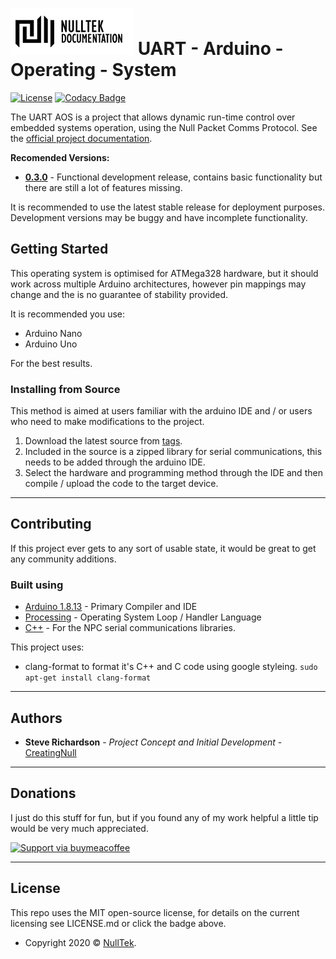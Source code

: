# ![NullTek Documentation](resources/NullTekDocumentationLogo.png) UART - Arduino - Operating - System

[![License](http://img.shields.io/:license-mit-blue.svg?style=flat-square)](LICENSE.md)
[![Codacy Badge](https://app.codacy.com/project/badge/Grade/29433b61b58d4841b29bf7957f6eb0e7)](https://www.codacy.com/gh/CreatingNull/UART-Arduino-Operating-System/dashboard?utm_source=github.com&amp;utm_medium=referral&amp;utm_content=CreatingNull/UART-Arduino-Operating-System&amp;utm_campaign=Badge_Grade)

The UART AOS is a project that allows dynamic run-time control over embedded systems operation, 
using the Null Packet Comms Protocol. 
See the [official project documentation](https://nulltek.xyz/wiki/doku.php?id=uart_aos).

**Recomended Versions:**

*   **[0.3.0](https://github.com/CreatingNull/UART-Arduino-Operating-System/releases/tag/0.3.0)** - Functional development release, contains basic functionality but there are still a lot of features missing. 

It is recommended to use the latest stable release for deployment purposes. 
Development versions may be buggy and have incomplete functionality. 

## Getting Started

This operating system is optimised for ATMega328 hardware, but it should work across multiple Arduino architectures, however pin mappings may change and the is no guarantee of stability provided.

It is recommended you use:
*   Arduino Nano
*   Arduino Uno 

For the best results.

### Installing from Source

This method is aimed at users familiar with the arduino IDE and / or users who need to make modifications to the project.

1.  Download the latest source from [tags](https://github.com//CreatingNull/UART-Arduino-Operating-System/tags).
2.  Included in the source is a zipped library for serial communications, this needs to be added through the arduino IDE. 
3.  Select the hardware and programming method through the IDE and then compile / upload the code to the target device. 

***

## Contributing

If this project ever gets to any sort of usable state, it would be great to get any community additions.

### Built using

*   [Arduino 1.8.13](https://github.com/arduino/Arduino) - Primary Compiler and IDE
*   [Processing](https://processing.org/) - Operating System Loop / Handler Language
*   [C++](https://isocpp.org/) - For the NPC serial communications libraries.

This project uses: 

*   clang-format to format it's C++ and C code using google styleing.
    ``` sudo apt-get install clang-format ```

***

## Authors

*   **Steve Richardson** - *Project Concept and Initial Development* - [CreatingNull](https://github.com/CreatingNull)

***

## Donations

I just do this stuff for fun, but if you found any of my work helpful a little tip would be very much appreciated. 

[![Support via buymeacoffee](https://www.buymeacoffee.com/assets/img/custom_images/orange_img.png)](https://www.buymeacoffee.com/nulltek)

***

## License

This repo uses the MIT open-source license, for details on the current licensing see LICENSE.md or click the badge above. 
*   Copyright 2020 © <a href="https://nulltek.xyz" target="_blank">NullTek</a>.
